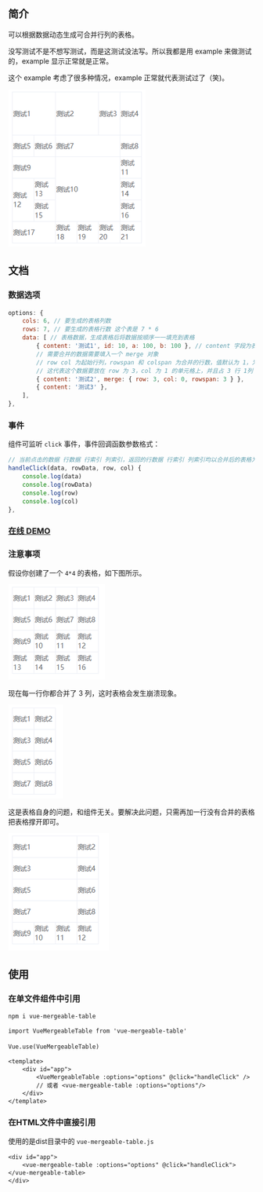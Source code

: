 ## 简介
可以根据数据动态生成可合并行列的表格。

没写测试不是不想写测试，而是这测试没法写。所以我都是用 example 来做测试的，example 显示正常就是正常。

这个 example 考虑了很多种情况，example 正常就代表测试过了（笑)。

![](doc/4.png)

## 文档
### 数据选项
```js
options: {
    cols: 6, // 要生成的表格列数
    rows: 7, // 要生成的表格行数 这个表是 7 * 6
    data: [ // 表格数据，生成表格后将数据按顺序一一填充到表格
        { content: '测试1', id: 10, a: 100, b: 100 }, // content 字段为表格的内容
        // 需要合并的数据需要填入一个 merge 对象
        // row col 为起始行列，rowspan 和 colspan 为合并的行数，值默认为 1，为 1 时可以不填
        // 这代表这个数据要放在 row 为 3，col 为 1 的单元格上，并且占 3 行 1列
        { content: '测试2', merge: { row: 3, col: 0, rowspan: 3 } },
        { content: '测试3' },
    ],
},
```
### 事件
组件可监听 `click` 事件，事件回调函数参数格式：
```js
// 当前点击的数据 行数据 行索引 列索引，返回的行数据 行索引 列索引均以合并后的表格为准
handleClick(data, rowData, row, col) {
    console.log(data)
    console.log(rowData)
    console.log(row)
    console.log(col)
},
```
### [在线 DEMO](http://jsrun.net/xmvKp/edit)
### 注意事项
假设你创建了一个 `4*4` 的表格，如下图所示。

![](doc/1.png)

现在每一行你都合并了 3 列，这时表格会发生崩溃现象。

![](doc/2.png)

这是表格自身的问题，和组件无关。要解决此问题，只需再加一行没有合并的表格把表格撑开即可。

![](doc/3.png)

## 使用
### 在单文件组件中引用
```
npm i vue-mergeable-table
```

```
import VueMergeableTable from 'vue-mergeable-table'

Vue.use(VueMergeableTable)
```
```
<template>
    <div id="app">
        <VueMergeableTable :options="options" @click="handleClick" />
        // 或者 <vue-mergeable-table :options="options"/>
    </div>
</template>
```

### 在HTML文件中直接引用
使用的是dist目录中的 `vue-mergeable-table.js`
```
<div id="app">
    <vue-mergeable-table :options="options" @click="handleClick"></vue-mergeable-table>
</div>
```
